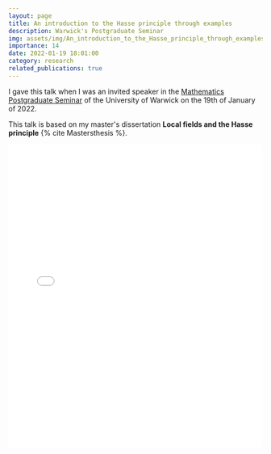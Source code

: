 ```yaml
---
layout: page
title: An introduction to the Hasse principle through examples
description: Warwick's Postgraduate Seminar
img: assets/img/An_introduction_to_the_Hasse_principle_through_examples.png
importance: 14
date: 2022-01-19 18:01:00
category: research
related_publications: true
---
```


I gave this talk when I was an invited speaker in the <a href="https://warwick.ac.uk/fac/sci/maths/research/events/seminars/areas/postgraduate/21-22/">Mathematics Postgraduate Seminar</a> of the University of Warwick on the 19th of January of 2022.

This talk is based on my master's dissertation **Local fields and the Hasse principle** {% cite Mastersthesis %}.

<div style="padding-bottom: 100px;">
<div class="container mt-5">
    <div class="embed-responsive embed-responsive-16by9">
        <embed src="/assets/pdf/an_introduction_to_the_hasse_principle_through_examples.pdf" type="application/pdf" width="100%" height="600px" />
    </div>
</div>
</div>
